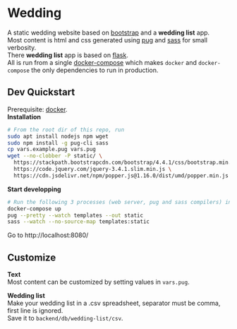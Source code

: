 # Wedding
A static wedding website based on [bootstrap](https://getbootstrap.com/) and a **wedding list** app.  
Most content is html and css generated using [pug](https://pugjs.org) and [sass](https://sass-lang.com) for small verbosity.  
There **wedding list** app is based on [flask](https://flask.palletsprojects.com).  
All is run from a single [docker-compose](https://docs.docker.com/compose) which makes `docker` and `docker-compose` the only dependencies to run in production.

## Dev Quickstart
Prerequisite: [docker](https://docs.docker.com/get-docker/).  
**Installation**
```bash
# From the root dir of this repo, run
sudo apt install nodejs npm wget
sudo npm install -g pug-cli sass
cp vars.example.pug vars.pug
wget --no-clobber -P static/ \
  https://stackpath.bootstrapcdn.com/bootstrap/4.4.1/css/bootstrap.min.css \
  https://code.jquery.com/jquery-3.4.1.slim.min.js \
  https://cdn.jsdelivr.net/npm/popper.js@1.16.0/dist/umd/popper.min.js
```

**Start developping**
```bash
# Run the following 3 processes (web server, pug and sass compilers) in different shells
docker-compose up
pug --pretty --watch templates --out static
sass --watch --no-source-map templates:static 
```
Go to http://localhost:8080/


## Customize
**Text**  
Most content can be customized by setting values in `vars.pug`.

**Wedding list**  
Make your wedding list in a .csv spreadsheet, separator must be comma, first line is ignored.  
Save it to `backend/db/wedding-list/csv`.